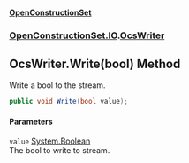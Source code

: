 #### [OpenConstructionSet](index.md 'index')
### [OpenConstructionSet.IO](index.md#OpenConstructionSet_IO 'OpenConstructionSet.IO').[OcsWriter](ZpKxsyHEFPikx37jMDDXsg.md 'OpenConstructionSet.IO.OcsWriter')
## OcsWriter.Write(bool) Method
Write a bool to the stream.  
```csharp
public void Write(bool value);
```
#### Parameters
<a name='OpenConstructionSet_IO_OcsWriter_Write(bool)_value'></a>
`value` [System.Boolean](https://docs.microsoft.com/en-us/dotnet/api/System.Boolean 'System.Boolean')  
The bool to write to stream.
  
